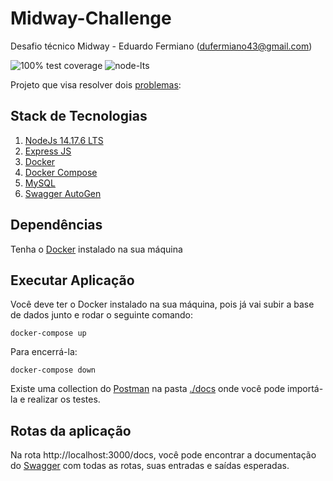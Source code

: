 # Midway-Challenge

Desafio técnico Midway - Eduardo Fermiano (dufermiano43@gmail.com)

![100% test coverage](https://img.shields.io/badge/coverage-100-green.svg)
![node-lts](https://img.shields.io/badge/Node.js-43853D)

Projeto que visa resolver dois [problemas](./docs/Problema.md):

## Stack de Tecnologias

1. [NodeJs 14.17.6 LTS](https://nodejs.org/en/blog/release/v14.17.6/)
2. [Express JS](https://expressjs.com/pt-br/)
3. [Docker](https://www.docker.com/)
4. [Docker Compose](https://docs.docker.com)
5. [MySQL](https://www.mysql.com/)
6. [Swagger AutoGen](https://www.npmjs.com/package/swagger-autogen)

## Dependências

Tenha o [Docker](https://www.docker.com/) instalado na sua máquina

## Executar Aplicação

Você deve ter o Docker instalado na sua máquina, pois já vai subir a base de dados junto e rodar o seguinte comando:

```
docker-compose up
```

Para encerrá-la:

```
docker-compose down
```

Existe uma collection do [Postman](https://www.postman.com/) na pasta [./docs](./docs) onde você pode importá-la e realizar os testes.

## Rotas da aplicação

Na rota http://localhost:3000/docs, você pode encontrar a documentação do [Swagger](https://swagger.io/) com todas as rotas, suas entradas e saídas esperadas.
